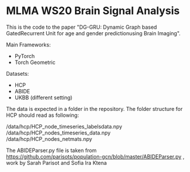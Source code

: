 # MLMA WS20 Brain Signal Analysis 

This is the code to the paper "DG-GRU: Dynamic Graph based GatedRecurrent Unit for age and gender predictionusing Brain Imaging". 

Main Frameworks: 
- PyTorch
- Torch Geometric

Datasets:
- HCP
- ABIDE
- UKBB (different setting)

The data is expected in a folder in the repository. The folder structure for HCP should read as following: 

<repository>/data/hcp/HCP_node_timeseries_labelsdata.npy
<repository>/data/hcp/HCP<number of nodes>_nodes_timeseries_data.npy
<repository>/data/hcp/HCP<number of nodes>_nodes_netmats.npy

The ABIDEParser.py file is taken from https://github.com/parisots/population-gcn/blob/master/ABIDEParser.py , work by Sarah Parisot and Sofia Ira Ktena
